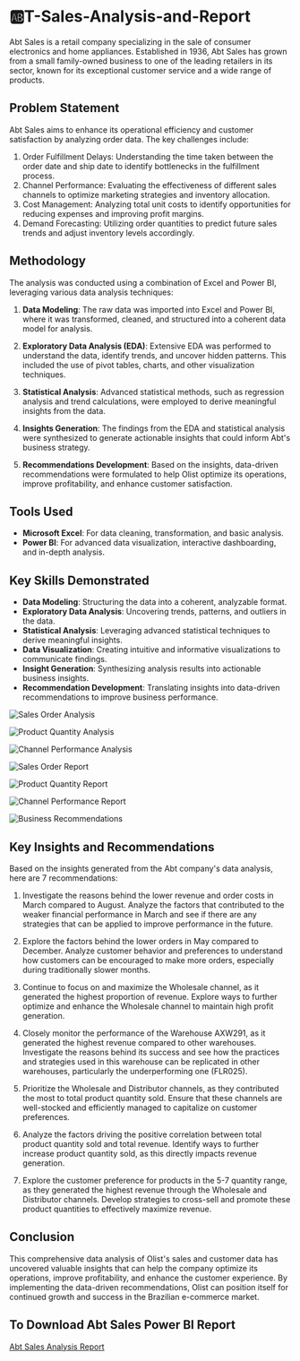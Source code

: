 # 🆎T-Sales-Analysis-and-Report
Abt Sales is a retail company specializing in the sale of consumer electronics and home appliances. Established in 1936, Abt Sales has grown from a small family-owned business to one of the leading retailers in its sector, known for its exceptional customer service and a wide range of products. 

## Problem Statement
Abt Sales aims to enhance its operational efficiency and customer satisfaction by analyzing order data. The key challenges include:

1. Order Fulfillment Delays: Understanding the time taken between the order date and ship date to identify bottlenecks in the fulfillment process.
2. Channel Performance: Evaluating the effectiveness of different sales channels to optimize marketing strategies and inventory allocation.
3. Cost Management: Analyzing total unit costs to identify opportunities for reducing expenses and improving profit margins.
4. Demand Forecasting: Utilizing order quantities to predict future sales trends and adjust inventory levels accordingly.

## Methodology
The analysis was conducted using a combination of Excel and Power BI, leveraging various data analysis techniques:

1. **Data Modeling**: The raw data was imported into Excel and Power BI, where it was transformed, cleaned, and structured into a coherent data model for analysis.

2. **Exploratory Data Analysis (EDA)**: Extensive EDA was performed to understand the data, identify trends, and uncover hidden patterns. This included the use of pivot tables, charts, and other visualization techniques.

3. **Statistical Analysis**: Advanced statistical methods, such as regression analysis and trend calculations, were employed to derive meaningful insights from the data.

4. **Insights Generation**: The findings from the EDA and statistical analysis were synthesized to generate actionable insights that could inform Abt's business strategy.

5. **Recommendations Development**: Based on the insights, data-driven recommendations were formulated to help Olist optimize its operations, improve profitability, and enhance customer satisfaction.

## Tools Used
- **Microsoft Excel**: For data cleaning, transformation, and basic analysis.
- **Power BI**: For advanced data visualization, interactive dashboarding, and in-depth analysis.

## Key Skills Demonstrated
- **Data Modeling**: Structuring the data into a coherent, analyzable format.
- **Exploratory Data Analysis**: Uncovering trends, patterns, and outliers in the data.
- **Statistical Analysis**: Leveraging advanced statistical techniques to derive meaningful insights.
- **Data Visualization**: Creating intuitive and informative visualizations to communicate findings.
- **Insight Generation**: Synthesizing analysis results into actionable business insights.
- **Recommendation Development**: Translating insights into data-driven recommendations to improve business performance.

![Sales Order Analysis](https://github.com/segunumoru1/Abt-Sales-Analysis-and-Report/blob/main/Abt%20Sales%20Analysis%20Report-images-0.jpg)

![Product Quantity Analysis](https://github.com/segunumoru1/Abt-Sales-Analysis-and-Report/blob/main/Abt%20Sales%20Analysis%20Report-images-1.jpg)

![Channel Performance Analysis](https://github.com/segunumoru1/Abt-Sales-Analysis-and-Report/blob/main/Abt%20Sales%20Analysis%20Report-images-2.jpg)

![Sales Order Report](https://github.com/segunumoru1/Abt-Sales-Analysis-and-Report/blob/main/Abt%20Sales%20Analysis%20Report-images-3.jpg)

![Product Quantity Report](https://github.com/segunumoru1/Abt-Sales-Analysis-and-Report/blob/main/Abt%20Sales%20Analysis%20Report-images-4.jpg)

![Channel Performance Report](https://github.com/segunumoru1/Abt-Sales-Analysis-and-Report/blob/main/Abt%20Sales%20Analysis%20Report-images-5.jpg)

![Business Recommendations](https://github.com/segunumoru1/Abt-Sales-Analysis-and-Report/blob/main/Abt%20Sales%20Analysis%20Report-images-6.jpg)


## Key Insights and Recommendations

Based on the insights generated from the Abt company's data analysis, here are 7 recommendations:

1. Investigate the reasons behind the lower revenue and order costs in March compared to August. Analyze the factors that contributed to the weaker financial performance in March and see if there are any strategies that can be applied to improve performance in the future.

2. Explore the factors behind the lower orders in May compared to December. Analyze customer behavior and preferences to understand how customers can be encouraged to make more orders, especially during traditionally slower months.

3. Continue to focus on and maximize the Wholesale channel, as it generated the highest proportion of revenue. Explore ways to further optimize and enhance the Wholesale channel to maintain high profit generation.

4. Closely monitor the performance of the Warehouse AXW291, as it generated the highest revenue compared to other warehouses. Investigate the reasons behind its success and see how the practices and strategies used in this warehouse can be replicated in other warehouses, particularly the underperforming one (FLR025).

5. Prioritize the Wholesale and Distributor channels, as they contributed the most to total product quantity sold. Ensure that these channels are well-stocked and efficiently managed to capitalize on customer preferences.

6. Analyze the factors driving the positive correlation between total product quantity sold and total revenue. Identify ways to further increase product quantity sold, as this directly impacts revenue generation.

7. Explore the customer preference for products in the 5-7 quantity range, as they generated the highest revenue through the Wholesale and Distributor channels. Develop strategies to cross-sell and promote these product quantities to effectively maximize revenue.

## Conclusion
This comprehensive data analysis of Olist's sales and customer data has uncovered valuable insights that can help the company optimize its operations, improve profitability, and enhance the customer experience. By implementing the data-driven recommendations, Olist can position itself for continued growth and success in the Brazilian e-commerce market.

## To Download Abt Sales Power BI Report
[Abt Sales Analysis Report](https://drive.google.com/file/d/19LA9FN-tzAmjmOs3u_zDRRXwUqgiwj35/view?usp=drive_link)
